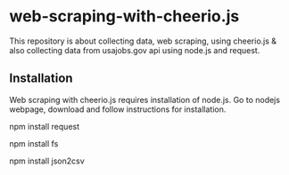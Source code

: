 # web-scraping-with-cheerio.js
This repository is about collecting data, web scraping, using cheerio.js &amp; also collecting data from usajobs.gov api using node.js and request. 

## Installation
Web scraping with cheerio.js requires installation of node.js. Go to nodejs webpage, download and follow instructions for installation.

npm install request

npm install fs

npm install json2csv






